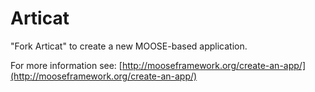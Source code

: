 Articat
=====

"Fork Articat" to create a new MOOSE-based application.

For more information see: [http://mooseframework.org/create-an-app/](http://mooseframework.org/create-an-app/)
